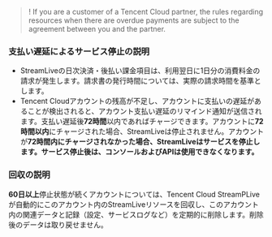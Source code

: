 >! If you are a customer of a Tencent Cloud partner, the rules regarding resources when there are overdue payments are subject to the agreement between you and the partner.

### 支払い遅延によるサービス停止の説明
- StreamLiveの日次決済・後払い課金項目は、利用翌日に1日分の消費料金の請求が発生します。請求書の発行時間については、実際の請求時間を基準とします。
- Tencent Cloudアカウントの残高が不足し、アカウントに支払いの遅延があることが検出されると、アカウント支払い遅延のリマインド通知が送信されます。支払い遅延後**72時間**以内であればチャージできます。アカウントに**72時間以内**にチャージされた場合、StreamLiveは停止されません。アカウントが**72時間内にチャージされなかった場合、StreamLiveはサービスを停止します。サービス停止後は、コンソールおよびAPIは使用できなくなります。**


### 回収の説明
**60日以上**停止状態が続くアカウントについては、Tencent Cloud StreamPLiveが自動的にこのアカウント内のStreamLiveリソースを回収し、このアカウント内の関連データと記録（設定、サービスログなど）を定期的に削除します。削除後のデータは取り戻せません。
